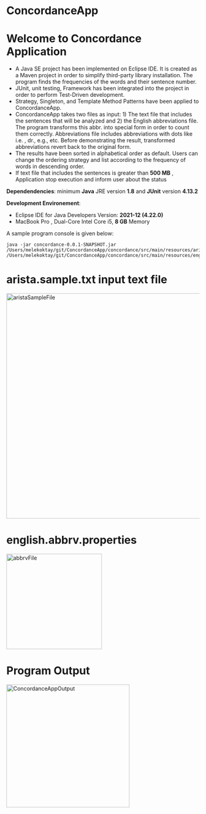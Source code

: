 # ConcordanceApp

Welcome to Concordance Application
===========

- A Java SE project has been implemented on Eclipse IDE. It is created as a Maven project in order to simplify third-party library installation. The program finds the frequencies of the words and their sentence number. 
- JUnit, unit testing, Framework has been integrated into the project in order to perform Test-Driven development.
- Strategy, Singleton, and Template Method Patterns have been applied to ConcordanceApp.
- ConcordanceApp takes two files as input: 1) The text file that includes the sentences that will be analyzed and 2) the English abbreviations file. The program transforms this abbr. into special form in order to count them correctly. Abbreviations file includes abbreviations with dots like  i.e. , dr., e.g., etc. Before demonstrating the result, transformed abbreviations revert back to the original form.
- The results have been sorted in alphabetical order as default. Users can change the ordering strategy and list according to the frequency of words in descending order.
- If text file that includes the sentences is greater than **500 MB** , Application stop execution and inform user about the status

**Dependendencies**: minimum **Java** JRE version **1.8** and **JUnit** version **4.13.2**

**Development Environement**: 
- Eclipse IDE for Java Developers Version: **2021-12 (4.22.0)**
- MacBook Pro , Dual-Core Intel Core i5, **8 GB** Memory


A sample program console is given below:

```console
java -jar concordance-0.0.1-SNAPSHOT.jar /Users/melekoktay/git/ConcordanceApp/concordance/src/main/resources/arista.sample.txt /Users/melekoktay/git/ConcordanceApp/concordance/src/main/resources/english.abbrv.properties
```

arista.sample.txt input text file
===========

<img width="588" alt="aristaSampleFile" src="https://user-images.githubusercontent.com/6720099/178770613-f30c5a2e-63f6-4a79-8924-ce8ca7e180bb.png">



english.abbrv.properties 
===========
<img width="249" alt="abbrvFile" src="https://user-images.githubusercontent.com/6720099/178770703-e53d7b96-a60e-4b3e-9a53-5720c2685504.png">


Program Output
===========

<img width="321" alt="ConcordanceAppOutput" src="https://user-images.githubusercontent.com/6720099/178771059-1696dd51-67a1-455d-9f62-a92d7eaa9244.png">




